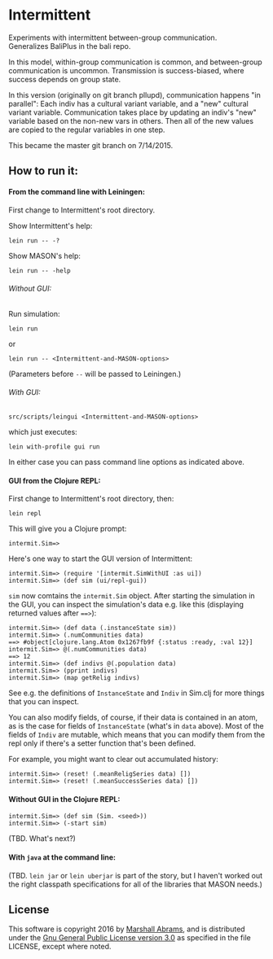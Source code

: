 # Intermittent
Experiments with intermittent between-group communication.  
Generalizes BaliPlus in the bali repo.  

In this model, within-group communication is common, and between-group
communication is uncommon.  Transmission is success-biased, where
success depends on group state.

In this version (originally on git branch pllupd), communication happens
"in parallel": Each indiv has a cultural variant variable, and a "new"
cultural variant variable.  Communication takes place by updating an
indiv's "new" variable based on the non-new vars in others.  Then all
of the new values are copied to the regular variables in one step.

This became the master git branch on 7/14/2015.

## How to run it:

#### From the command line with Leiningen:

First change to Intermittent's root directory.

Show Intermittent's help:

	lein run -- -?

Show MASON's help:

	lein run -- -help

###### Without GUI:

Run simulation:

	lein run

or

	lein run -- <Intermittent-and-MASON-options>

(Parameters before `--` will be passed to Leiningen.)

###### With GUI:

	src/scripts/leingui <Intermittent-and-MASON-options>

which just executes:

	lein with-profile gui run

In either case you can pass command line options as indicated above.


#### GUI from the Clojure REPL:

First change to Intermittent's root directory, then:

	lein repl

This will give you a Clojure prompt:

	intermit.Sim=>

Here's one way to start the GUI version of Intermittent:

	intermit.Sim=> (require '[intermit.SimWithUI :as ui])
	intermit.Sim=> (def sim (ui/repl-gui))



`sim` now comtains the `intermit.Sim` object.  After starting the
simulation in the GUI, you can inspect the simulation's data e.g. like
this (displaying returned values after `==>`):

	intermit.Sim=> (def data (.instanceState sim))
	intermit.Sim=> (.numCommunities data)
	==> #object[clojure.lang.Atom 0x1267fb9f {:status :ready, :val 12}]
	intermit.Sim=> @(.numCommunities data)
	==> 12
	intermit.Sim=> (def indivs @(.population data)
	intermit.Sim=> (pprint indivs)
	intermit.Sim=> (map getRelig indivs)

See e.g. the definitions of `InstanceState` and `Indiv` in Sim.clj for
more things that you can inspect.

You can also modify fields, of course, if their data is contained in
an atom, as is the case for fields of `InstanceState` (what's in
`data` above).  Most of the fields of `Indiv` are mutable, which means
that you can modify them from the repl only if there's a setter
function that's been defined.

For example, you might want to clear out accumulated history:

	intermit.Sim=> (reset! (.meanReligSeries data) [])
	intermit.Sim=> (reset! (.meanSuccessSeries data) [])


#### Without GUI in the Clojure REPL:

	intermit.Sim=> (def sim (Sim. <seed>))
	intermit.Sim=> (-start sim)

(TBD. What's next?)


#### With `java` at the command line:

(TBD.  `lein jar` or `lein uberjar` is part of the story, but I haven't
worked out the right classpath specifications for all of the libraries
that MASON needs.)


## License

This software is copyright 2016 by [Marshall
Abrams](http://members.logical.net/~marshall/), and is distributed
under the [Gnu General Public License version
3.0](http://www.gnu.org/copyleft/gpl.html) as specified in the file
LICENSE, except where noted.

